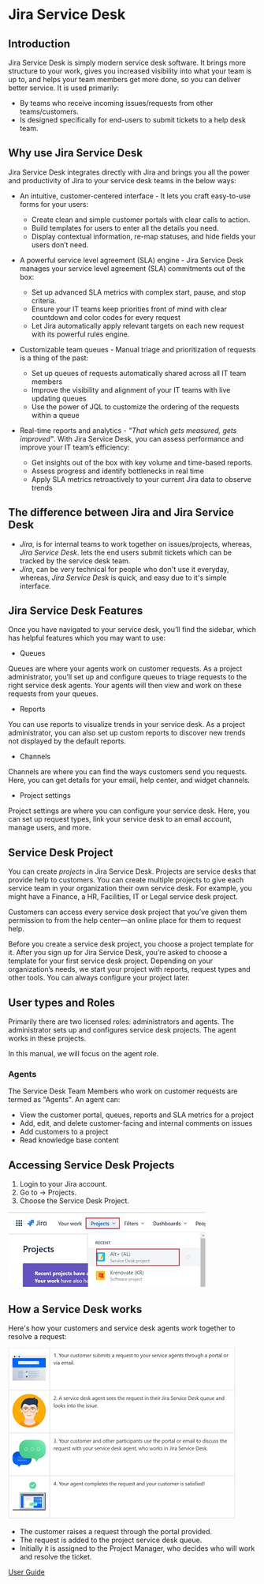 # **Jira Service Desk**

## **Introduction**

Jira Service Desk is simply modern service desk software. It brings more structure to your work, gives you increased visibility into what your team is up to, and helps your team members get more done, so you can deliver better service. It is used primarily:

*   By teams who receive incoming issues/requests from other teams/customers.
*   Is designed specifically for end-users to submit tickets to a help desk team.

## **Why use Jira Service Desk**

Jira Service Desk integrates directly with Jira and brings you all the power and productivity of Jira to your service desk teams in the below ways:

*   An intuitive, customer-centered interface - It lets you craft easy-to-use forms for your users:
    *   Create clean and simple customer portals with clear calls to action.
    * Build templates for users to enter all the details you need.
    * Display contextual information, re-map statuses, and hide fields your users don’t need.


*   A powerful service level agreement (SLA) engine - Jira Service Desk manages your service level agreement (SLA) commitments out of the box:
    *   Set up advanced SLA metrics with complex start, pause, and stop criteria.
    * Ensure your IT teams keep priorities front of mind with clear countdown and color codes for every request
    * Let Jira automatically apply relevant targets on each new request with its powerful rules engine.


*   Customizable team queues - Manual triage and prioritization of requests is a thing of the past:
    * Set up queues of requests automatically shared across all IT team members
    * Improve the visibility and alignment of your IT teams with live updating queues
    * Use the power of JQL to customize the ordering of the requests within a queue


*   Real-time reports and analytics - *"That which gets measured, gets improved"*.  With Jira Service Desk, you can assess performance and improve your IT team’s efficiency:
    * Get insights out of the box with key volume and time-based reports.
    * Assess progress and identify bottlenecks in real time
    * Apply SLA metrics retroactively to your current Jira data to observe trends


## **The difference between Jira and Jira Service Desk**

*   *Jira*, is for internal teams to work together on issues/projects, whereas, *Jira Service Desk*. lets the end users submit tickets which can be tracked by the service desk team.
*   *Jira*, can be very technical for people who don't use it everyday, whereas, *Jira Service Desk* is quick, and easy due to it's simple interface.

## **Jira Service Desk Features**

Once you have navigated to your service desk, you’ll find the sidebar, which has helpful features which you may want to use:

*   Queues

Queues are where your agents work on customer requests. As a project administrator, you’ll set up and configure queues to triage requests to the right service desk agents. Your agents will then view and work on these requests from your queues.

*   Reports

You can use reports to visualize trends in your service desk. As a project administrator, you can also set up custom reports to discover new trends not displayed by the default reports.

*   Channels

Channels are where you can find the ways customers send you requests. Here, you can get details for your email, help center, and widget channels.

*   Project settings

Project settings are where you can configure your service desk. Here, you can set up request types, link your service desk to an email account, manage users, and more.


## **Service Desk Project**

You can create *projects* in Jira Service Desk. Projects are service desks that provide help to customers. You can create multiple projects to give each service team in your organization their own service desk. For example, you might have a Finance, a HR, Facilities, IT or Legal service desk project.

Customers can access every service desk project that you’ve given them permission to from the help center—an online place for them to request help.

Before you create a service desk project, you choose a project template for it. After you sign up for Jira Service Desk, you’re asked to choose a template for your first service desk project. Depending on your organization’s needs, we start your project with reports, request types and other tools. You can always configure your project later.


## **User types and Roles**

Primarily there are two licensed roles: administrators and agents. The administrator sets up and configures service desk projects. The agent works in these projects.

In this manual, we will focus on the agent role.

### **Agents**

The Service Desk Team Members who work on customer requests are termed as "Agents". An agent can:

*   View the customer portal, queues, reports and SLA metrics for a project
*   Add, edit, and delete customer-facing and internal comments on issues
*   Add customers to a project
*   Read knowledge base content


## **Accessing Service Desk Projects**

1.  Login to your Jira account.
2.  Go to -> Projects.
3.  Choose the Service Desk Project.

![accessproject](../images/Initial-images/Jira-Service-Desk/accessproject.jpg)


## **How a Service Desk works**

Here's how your customers and service desk agents work together to resolve a request:

![workflow](../images/Initial-images/Jira-Service-Desk/workflow.jpg)

*   The customer raises a request through the portal provided.
*   The request is added to the project service desk queue.
*   Initially it is assigned to the Project Manager, who decides who will work and resolve the ticket.




[User Guide](https://support.atlassian.com/jira-service-desk-cloud)




